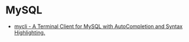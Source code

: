 # MySQL

* [mycli - A Terminal Client for MySQL with AutoCompletion and Syntax Highlighting.](https://github.com/dbcli/mycli)